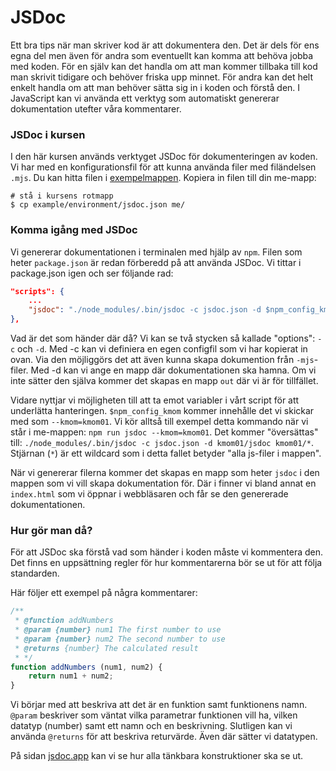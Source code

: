 # JSDoc

Ett bra tips när man skriver kod är att dokumentera den. Det är dels för ens egna del men även för andra som eventuellt kan komma att behöva jobba med koden. För en själv kan det handla om att man kommer tillbaka till kod man skrivit tidigare och behöver friska upp minnet. För andra kan det helt enkelt handla om att man behöver sätta sig in i koden och förstå den. I JavaScript kan vi använda ett verktyg som automatiskt genererar dokumentation utefter våra kommentarer.

### JSDoc i kursen

I den här kursen används verktyget JSDoc för dokumenteringen av koden. Vi har med en konfigurationsfil för att kunna använda filer med filändelsen `.mjs`. Du kan hitta filen i [exempelmappen](../../example/environment). Kopiera in filen till din me-mapp:

```console
# stå i kursens rotmapp
$ cp example/environment/jsdoc.json me/
```

### Komma igång med JSDoc

Vi genererar dokumentationen i terminalen med hjälp av `npm`. Filen som heter `package.json` är redan förberedd på att använda JSDoc. Vi tittar i package.json igen och ser följande rad:

```json
"scripts": {
    ...
    "jsdoc": "./node_modules/.bin/jsdoc -c jsdoc.json -d $npm_config_kmom/jsdoc $npm_config_kmom/*"
},
```

Vad är det som händer där då? Vi kan se två stycken så kallade "options": `-c` och `-d`. Med -c kan vi definiera en egen configfil som vi har kopierat in ovan. Via den möjliggörs det att även kunna skapa dokumention från `-mjs`-filer. Med -d kan vi ange en mapp där dokumentationen ska hamna. Om vi inte sätter den själva kommer det skapas en mapp `out` där vi är för tillfället.

Vidare nyttjar vi möjligheten till att ta emot variabler i vårt script för att underlätta hanteringen. `$npm_config_kmom` kommer innehålle det vi skickar med som `--kmom=kmom01`. Vi kör alltså till exempel detta kommando när vi står i me-mappen: `npm run jsdoc --kmom=kmom01`. Det kommer "översättas" till: `./node_modules/.bin/jsdoc -c jsdoc.json -d kmom01/jsdoc kmom01/*`. Stjärnan (`*`) är ett wildcard som i detta fallet betyder "alla js-filer i mappen".

När vi genererar filerna kommer det skapas en mapp som heter `jsdoc` i den mappen som vi vill skapa dokumentation för. Där i finner vi bland annat en `index.html` som vi öppnar i webbläsaren och får se den genererade dokumentationen.

### Hur gör man då?

För att JSDoc ska förstå vad som händer i koden måste vi kommentera den. Det finns en uppsättning regler för hur kommentarerna bör se ut för att följa standarden. 

Här följer ett exempel på några kommentarer:

```js
/**
 * @function addNumbers
 * @param {number} num1 The first number to use
 * @param {number} num2 The second number to use
 * @returns {number} The calculated result
 * */
function addNumbers (num1, num2) {
    return num1 + num2;
}
```

Vi börjar med att beskriva att det är en funktion samt funktionens namn. `@param` beskriver som väntat vilka parametrar funktionen vill ha, vilken datatyp (number) samt ett namn och en beskrivning. Slutligen kan vi använda `@returns` för att beskriva returvärde. Även där sätter vi datatypen. 

På sidan [jsdoc.app](https://jsdoc.app/index.html) kan vi se hur alla tänkbara konstruktioner ska se ut.